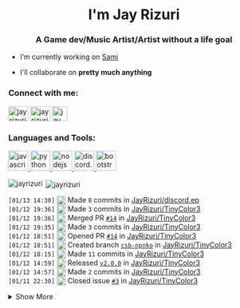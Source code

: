 <h1 align="center">I'm Jay Rizuri</h1>
<h3 align="center">A Game dev/Music Artist/Artist without a life goal</h3>

- I’m currently working on [Sami](https://samidb.xyz/)

- I'll collaborate on **pretty much anything**

<p align="left">
<h3 align="left">Connect with me:</h3>
<a href="https://twitter.com/jayrizuri" target="blank"><img align="center" src="https://cdn.jsdelivr.net/npm/simple-icons@3.0.1/icons/twitter.svg" alt="jayrizuri" height="30" width="40" /></a>
<a href="https://www.youtube.com/c/jayrizuri" target="blank"><img align="center" src="https://cdn.jsdelivr.net/npm/simple-icons@3.0.1/icons/youtube.svg" alt="jay rizuri" height="30" width="40" /></a>
<a href="https://www.youtube.com/c/jayrizuri" target="blank"><img align="center" src="https://www.iconfinder.com/data/icons/logos-brands-5/24/discord-512.png" alt="jay rizuri" height="30" width="30" /></a>
</p>

<h3 align="left">
  Languages and Tools:
</h3>
<p align="left">
  <a href="https://developer.mozilla.org/en-US/docs/Web/JavaScript" target="_blank">
    <img src="https://upload.wikimedia.org/wikipedia/commons/6/6a/JavaScript-logo.png" alt="javascript" width="40" height="40"/>
  </a>
  <a href="https://www.python.org" target="_blank">
    <img src="https://assets.stickpng.com/images/5848152fcef1014c0b5e4967.png" alt="python" width="40" height="40"/>
  </a>
  <a href="https://nodejs.org" target="_blank">
    <img src="https://w7.pngwing.com/pngs/558/166/png-transparent-node-js-javascript-react-express-js-linux-foundation-mongodb-icons-angle-text-rectangle-thumbnail.png" alt="nodejs" width="40" height="40"/>
  </a>
  <a href="https://discord.js.org" target="_blank"> <img src="https://discord.js.org/static/logo-square.png" alt="discord.js" width="40" height="40"/>
  </a>
  <a href="https://getbootstrap.com" target="_blank">
    <img src="hhttps://cdn.freebiesupply.com/logos/large/2x/bootstrap-4-logo-png-transparent.png" alt="bootstrap" width="40" height="40"/>
  </a>
</p>
<p><img align="left" src="https://github-readme-stats.vercel.app/api/top-langs/?username=jayrizuri&theme=nord&layout=compact" alt="jayrizuri" /></p>

<p>&nbsp;<img align="center" src="https://github-readme-stats.vercel.app/api?username=jayrizuri&theme=nord&show_icons=true" alt="jayrizuri" /></p>

 <!--START_SECTION:activity-->
`[01/13 14:30]` <img alt="📝" src="https://github.com/cheesits456/github-activity-readme/raw/master/icons/commit.png" align="top" height="18"> Made `8` commits in [JayRizuri/discord.ep](https://github.com/JayRizuri/discord.ep)  
`[01/12 19:36]` <img alt="📝" src="https://github.com/cheesits456/github-activity-readme/raw/master/icons/commit.png" align="top" height="18"> Made `3` commits in [JayRizuri/TinyColor3](https://github.com/JayRizuri/TinyColor3)  
`[01/12 19:36]` <img alt="🎉" src="https://github.com/cheesits456/github-activity-readme/raw/master/icons/merge.png" align="top" height="18"> Merged PR [`#14`](https://github.com//JayRizuri/TinyColor3/pull/14 'i have to convert a spreadsheet to javascript') in [JayRizuri/TinyColor3](https://github.com/JayRizuri/TinyColor3)  
`[01/12 19:35]` <img alt="📝" src="https://github.com/cheesits456/github-activity-readme/raw/master/icons/commit.png" align="top" height="18"> Made `3` commits in [JayRizuri/TinyColor3](https://github.com/JayRizuri/TinyColor3)  
`[01/12 18:51]` <img alt="✅" src="https://github.com/cheesits456/github-activity-readme/raw/master/icons/pr-open.png" align="top" height="18"> Opened PR [`#14`](https://github.com//JayRizuri/TinyColor3/pull/14 'i have to convert a spreadsheet to javascript') in [JayRizuri/TinyColor3](https://github.com/JayRizuri/TinyColor3)  
`[01/12 18:51]` <img alt="📂" src="https://github.com/cheesits456/github-activity-readme/raw/master/icons/create-branch.png" align="top" height="18"> Created branch [`csb-npnko`](https://github.com/JayRizuri/TinyColor3/tree/csb-npnko) in [JayRizuri/TinyColor3](https://github.com/JayRizuri/TinyColor3)  
`[01/12 18:15]` <img alt="📝" src="https://github.com/cheesits456/github-activity-readme/raw/master/icons/commit.png" align="top" height="18"> Made `11` commits in [JayRizuri/TinyColor3](https://github.com/JayRizuri/TinyColor3)  
`[01/12 14:59]` <img alt="🏷" src="https://github.com/cheesits456/github-activity-readme/raw/master/icons/release.png" align="top" height="18"> Released [`v2.0.0`](https://github.com/JayRizuri/TinyColor3/releases/tag/v2.0.0) in [JayRizuri/TinyColor3](https://github.com/JayRizuri/TinyColor3)  
`[01/12 14:57]` <img alt="📝" src="https://github.com/cheesits456/github-activity-readme/raw/master/icons/commit.png" align="top" height="18"> Made `2` commits in [JayRizuri/TinyColor3](https://github.com/JayRizuri/TinyColor3)  
`[01/11 22:30]` <img alt="❗️" src="https://github.com/cheesits456/github-activity-readme/raw/master/icons/issue.png" align="top" height="18"> Closed issue [`#3`](https://github.com//JayRizuri/TinyColor3/issues/3 'Hsv - v isn\'t returning') in [JayRizuri/TinyColor3](https://github.com/JayRizuri/TinyColor3)  

<details><summary>Show More</summary>

`[01/11 21:25]` <img alt="🏷" src="https://github.com/cheesits456/github-activity-readme/raw/master/icons/release.png" align="top" height="18"> Released [`v1.3.6`](https://github.com/JayRizuri/TinyColor3/releases/tag/v1.3.6) in [JayRizuri/TinyColor3](https://github.com/JayRizuri/TinyColor3)  
`[01/11 21:25]` <img alt="📝" src="https://github.com/cheesits456/github-activity-readme/raw/master/icons/commit.png" align="top" height="18"> Made `2` commits in [JayRizuri/TinyColor3](https://github.com/JayRizuri/TinyColor3)  
`[01/11 21:13]` <img alt="🏷" src="https://github.com/cheesits456/github-activity-readme/raw/master/icons/release.png" align="top" height="18"> Released [`v1.3.4`](https://github.com/JayRizuri/TinyColor3/releases/tag/v1.3.4) in [JayRizuri/TinyColor3](https://github.com/JayRizuri/TinyColor3)  
`[01/11 21:13]` <img alt="📝" src="https://github.com/cheesits456/github-activity-readme/raw/master/icons/commit.png" align="top" height="18"> Made `2` commits in [JayRizuri/TinyColor3](https://github.com/JayRizuri/TinyColor3)  
`[01/11 21:02]` <img alt="🏷" src="https://github.com/cheesits456/github-activity-readme/raw/master/icons/release.png" align="top" height="18"> Released [`v1.3.3`](https://github.com/JayRizuri/TinyColor3/releases/tag/v1.3.3) in [JayRizuri/TinyColor3](https://github.com/JayRizuri/TinyColor3)  
`[01/11 21:02]` <img alt="📝" src="https://github.com/cheesits456/github-activity-readme/raw/master/icons/commit.png" align="top" height="18"> Made `2` commits in [JayRizuri/TinyColor3](https://github.com/JayRizuri/TinyColor3)  
`[01/11 20:52]` <img alt="❌" src="https://github.com/cheesits456/github-activity-readme/raw/master/icons/delete.png" align="top" height="18"> Deleted `v2.3.1` from [JayRizuri/TinyColor3](https://github.com/JayRizuri/TinyColor3)  
`[01/11 20:52]` <img alt="❌" src="https://github.com/cheesits456/github-activity-readme/raw/master/icons/delete.png" align="top" height="18"> Deleted `v2.3.1-1` from [JayRizuri/TinyColor3](https://github.com/JayRizuri/TinyColor3)  
`[01/11 20:52]` <img alt="📝" src="https://github.com/cheesits456/github-activity-readme/raw/master/icons/commit.png" align="top" height="18"> Made `2` commits in [JayRizuri/TinyColor3](https://github.com/JayRizuri/TinyColor3)  
`[01/11 20:52]` <img alt="🎉" src="https://github.com/cheesits456/github-activity-readme/raw/master/icons/merge.png" align="top" height="18"> Merged PR [`#13`](https://github.com//JayRizuri/TinyColor3/pull/13 'v1.3.2') in [JayRizuri/TinyColor3](https://github.com/JayRizuri/TinyColor3)  
`[01/11 20:52]` <img alt="📝" src="https://github.com/cheesits456/github-activity-readme/raw/master/icons/commit.png" align="top" height="18"> Made `1` commit in [JayRizuri/TinyColor3](https://github.com/JayRizuri/TinyColor3)  
`[01/11 20:51]` <img alt="✅" src="https://github.com/cheesits456/github-activity-readme/raw/master/icons/pr-open.png" align="top" height="18"> Opened PR [`#13`](https://github.com//JayRizuri/TinyColor3/pull/13 'v1.3.2') in [JayRizuri/TinyColor3](https://github.com/JayRizuri/TinyColor3)  
`[01/11 20:51]` <img alt="📂" src="https://github.com/cheesits456/github-activity-readme/raw/master/icons/create-branch.png" align="top" height="18"> Created branch [`v1.3.2`](https://github.com/JayRizuri/TinyColor3/tree/v1.3.2) in [JayRizuri/TinyColor3](https://github.com/JayRizuri/TinyColor3)  
`[01/11 20:43]` <img alt="📝" src="https://github.com/cheesits456/github-activity-readme/raw/master/icons/commit.png" align="top" height="18"> Made `4` commits in [JayRizuri/TinyColor3](https://github.com/JayRizuri/TinyColor3)  
`[01/11 20:43]` <img alt="🎉" src="https://github.com/cheesits456/github-activity-readme/raw/master/icons/merge.png" align="top" height="18"> Merged PR [`#12`](https://github.com//JayRizuri/TinyColor3/pull/12 'V1.3.1') in [JayRizuri/TinyColor3](https://github.com/JayRizuri/TinyColor3)  
`[01/11 20:42]` <img alt="✅" src="https://github.com/cheesits456/github-activity-readme/raw/master/icons/pr-open.png" align="top" height="18"> Opened PR [`#12`](https://github.com//JayRizuri/TinyColor3/pull/12 'V1.3.1') in [JayRizuri/TinyColor3](https://github.com/JayRizuri/TinyColor3)  
`[01/11 20:42]` <img alt="📝" src="https://github.com/cheesits456/github-activity-readme/raw/master/icons/commit.png" align="top" height="18"> Made `2` commits in [JayRizuri/TinyColor3](https://github.com/JayRizuri/TinyColor3)  
`[01/11 20:39]` <img alt="📂" src="https://github.com/cheesits456/github-activity-readme/raw/master/icons/create-branch.png" align="top" height="18"> Created branch [`v2.3.1-1`](https://github.com/JayRizuri/TinyColor3/tree/v2.3.1-1) in [JayRizuri/TinyColor3](https://github.com/JayRizuri/TinyColor3)  
`[01/11 20:39]` <img alt="📂" src="https://github.com/cheesits456/github-activity-readme/raw/master/icons/create-branch.png" align="top" height="18"> Created branch [`v2.3.1`](https://github.com/JayRizuri/TinyColor3/tree/v2.3.1) in [JayRizuri/TinyColor3](https://github.com/JayRizuri/TinyColor3)  
`[01/11 20:16]` <img alt="❌" src="https://github.com/cheesits456/github-activity-readme/raw/master/icons/pr-close.png" align="top" height="18"> Closed PR [`#10`](https://github.com//JayRizuri/TinyColor3/pull/10 'Update conversion.js') in [JayRizuri/TinyColor3](https://github.com/JayRizuri/TinyColor3)  
`[01/11 20:16]` <img alt="📝" src="https://github.com/cheesits456/github-activity-readme/raw/master/icons/commit.png" align="top" height="18"> Made `3` commits in [JayRizuri/TinyColor3](https://github.com/JayRizuri/TinyColor3)  
`[01/11 20:16]` <img alt="🎉" src="https://github.com/cheesits456/github-activity-readme/raw/master/icons/merge.png" align="top" height="18"> Merged PR [`#11`](https://github.com//JayRizuri/TinyColor3/pull/11 'V1.3.0') in [JayRizuri/TinyColor3](https://github.com/JayRizuri/TinyColor3)  
`[01/11 20:16]` <img alt="✅" src="https://github.com/cheesits456/github-activity-readme/raw/master/icons/pr-open.png" align="top" height="18"> Opened PR [`#11`](https://github.com//JayRizuri/TinyColor3/pull/11 'V1.3.0') in [JayRizuri/TinyColor3](https://github.com/JayRizuri/TinyColor3)  
`[01/11 20:15]` <img alt="📝" src="https://github.com/cheesits456/github-activity-readme/raw/master/icons/commit.png" align="top" height="18"> Made `1` commit in [JayRizuri/TinyColor3](https://github.com/JayRizuri/TinyColor3)  
`[01/11 20:15]` <img alt="📂" src="https://github.com/cheesits456/github-activity-readme/raw/master/icons/create-branch.png" align="top" height="18"> Created branch [`v1.3.0`](https://github.com/JayRizuri/TinyColor3/tree/v1.3.0) in [JayRizuri/TinyColor3](https://github.com/JayRizuri/TinyColor3)  
`[01/11 19:59]` <img alt="📝" src="https://github.com/cheesits456/github-activity-readme/raw/master/icons/commit.png" align="top" height="18"> Made `2` commits in [JayRizuri/TinyColor3](https://github.com/JayRizuri/TinyColor3)  
`[01/11 19:52]` <img alt="✅" src="https://github.com/cheesits456/github-activity-readme/raw/master/icons/pr-open.png" align="top" height="18"> Opened PR [`#10`](https://github.com//JayRizuri/TinyColor3/pull/10 'Update conversion.js') in [JayRizuri/TinyColor3](https://github.com/JayRizuri/TinyColor3)  
`[01/11 19:52]` <img alt="📝" src="https://github.com/cheesits456/github-activity-readme/raw/master/icons/commit.png" align="top" height="18"> Made `1` commit in [JayRizuri/TinyColor3](https://github.com/JayRizuri/TinyColor3)  
`[01/11 19:51]` <img alt="📂" src="https://github.com/cheesits456/github-activity-readme/raw/master/icons/create-branch.png" align="top" height="18"> Created branch [`v1.2.5`](https://github.com/JayRizuri/TinyColor3/tree/v1.2.5) in [JayRizuri/TinyColor3](https://github.com/JayRizuri/TinyColor3)  
`[01/11 19:39]` <img alt="📝" src="https://github.com/cheesits456/github-activity-readme/raw/master/icons/commit.png" align="top" height="18"> Made `3` commits in [JayRizuri/TinyColor3](https://github.com/JayRizuri/TinyColor3)  
`[01/11 19:39]` <img alt="🎉" src="https://github.com/cheesits456/github-activity-readme/raw/master/icons/merge.png" align="top" height="18"> Merged PR [`#9`](https://github.com//JayRizuri/TinyColor3/pull/9 'V1.2.4') in [JayRizuri/TinyColor3](https://github.com/JayRizuri/TinyColor3)  
`[01/11 19:38]` <img alt="✅" src="https://github.com/cheesits456/github-activity-readme/raw/master/icons/pr-open.png" align="top" height="18"> Opened PR [`#9`](https://github.com//JayRizuri/TinyColor3/pull/9 'V1.2.4') in [JayRizuri/TinyColor3](https://github.com/JayRizuri/TinyColor3)  
`[01/11 19:38]` <img alt="🏷" src="https://github.com/cheesits456/github-activity-readme/raw/master/icons/release.png" align="top" height="18"> Released [`v1.2.4`](https://github.com/JayRizuri/TinyColor3/releases/tag/v1.2.4) in [JayRizuri/TinyColor3](https://github.com/JayRizuri/TinyColor3)  
`[01/11 19:37]` <img alt="📝" src="https://github.com/cheesits456/github-activity-readme/raw/master/icons/commit.png" align="top" height="18"> Made `1` commit in [JayRizuri/TinyColor3](https://github.com/JayRizuri/TinyColor3)  
`[01/11 19:37]` <img alt="📂" src="https://github.com/cheesits456/github-activity-readme/raw/master/icons/create-branch.png" align="top" height="18"> Created branch [`v1.2.4`](https://github.com/JayRizuri/TinyColor3/tree/v1.2.4) in [JayRizuri/TinyColor3](https://github.com/JayRizuri/TinyColor3)  
`[01/11 19:31]` <img alt="📝" src="https://github.com/cheesits456/github-activity-readme/raw/master/icons/commit.png" align="top" height="18"> Made `1` commit in [JayRizuri/TinyColor3](https://github.com/JayRizuri/TinyColor3)  
`[01/11 19:30]` <img alt="🏷" src="https://github.com/cheesits456/github-activity-readme/raw/master/icons/release.png" align="top" height="18"> Released [`v1.2.2`](https://github.com/JayRizuri/TinyColor3/releases/tag/v1.2.2) in [JayRizuri/TinyColor3](https://github.com/JayRizuri/TinyColor3)  
`[01/11 19:25]` <img alt="📝" src="https://github.com/cheesits456/github-activity-readme/raw/master/icons/commit.png" align="top" height="18"> Made `6` commits in [JayRizuri/TinyColor3](https://github.com/JayRizuri/TinyColor3)  
`[01/11 19:06]` <img alt="🎉" src="https://github.com/cheesits456/github-activity-readme/raw/master/icons/merge.png" align="top" height="18"> Merged PR [`#8`](https://github.com//JayRizuri/TinyColor3/pull/8 'V1.2.1') in [JayRizuri/TinyColor3](https://github.com/JayRizuri/TinyColor3)  
`[01/11 19:05]` <img alt="✅" src="https://github.com/cheesits456/github-activity-readme/raw/master/icons/pr-open.png" align="top" height="18"> Opened PR [`#8`](https://github.com//JayRizuri/TinyColor3/pull/8 'V1.2.1') in [JayRizuri/TinyColor3](https://github.com/JayRizuri/TinyColor3)  
`[01/11 19:05]` <img alt="📝" src="https://github.com/cheesits456/github-activity-readme/raw/master/icons/commit.png" align="top" height="18"> Made `1` commit in [JayRizuri/TinyColor3](https://github.com/JayRizuri/TinyColor3)  
`[01/11 19:04]` <img alt="📂" src="https://github.com/cheesits456/github-activity-readme/raw/master/icons/create-branch.png" align="top" height="18"> Created branch [`v1.2.1`](https://github.com/JayRizuri/TinyColor3/tree/v1.2.1) in [JayRizuri/TinyColor3](https://github.com/JayRizuri/TinyColor3)  
`[01/11 18:50]` <img alt="📝" src="https://github.com/cheesits456/github-activity-readme/raw/master/icons/commit.png" align="top" height="18"> Made `3` commits in [JayRizuri/TinyColor3](https://github.com/JayRizuri/TinyColor3)  
`[01/11 18:41]` <img alt="🏷" src="https://github.com/cheesits456/github-activity-readme/raw/master/icons/release.png" align="top" height="18"> Released [`v1.2.0`](https://github.com/JayRizuri/TinyColor3/releases/tag/v1.2.0) in [JayRizuri/TinyColor3](https://github.com/JayRizuri/TinyColor3)  
`[01/11 18:41]` <img alt="📝" src="https://github.com/cheesits456/github-activity-readme/raw/master/icons/commit.png" align="top" height="18"> Made `4` commits in [JayRizuri/TinyColor3](https://github.com/JayRizuri/TinyColor3)  
`[01/11 18:41]` <img alt="🎉" src="https://github.com/cheesits456/github-activity-readme/raw/master/icons/merge.png" align="top" height="18"> Merged PR [`#7`](https://github.com//JayRizuri/TinyColor3/pull/7 '1.2.0') in [JayRizuri/TinyColor3](https://github.com/JayRizuri/TinyColor3)  
`[01/11 18:40]` <img alt="✅" src="https://github.com/cheesits456/github-activity-readme/raw/master/icons/pr-open.png" align="top" height="18"> Opened PR [`#7`](https://github.com//JayRizuri/TinyColor3/pull/7 '1.2.0') in [JayRizuri/TinyColor3](https://github.com/JayRizuri/TinyColor3)  
`[01/11 18:39]` <img alt="📝" src="https://github.com/cheesits456/github-activity-readme/raw/master/icons/commit.png" align="top" height="18"> Made `3` commits in [JayRizuri/TinyColor3](https://github.com/JayRizuri/TinyColor3)  
`[01/11 18:36]` <img alt="📂" src="https://github.com/cheesits456/github-activity-readme/raw/master/icons/create-branch.png" align="top" height="18"> Created branch [`1.2.0`](https://github.com/JayRizuri/TinyColor3/tree/1.2.0) in [JayRizuri/TinyColor3](https://github.com/JayRizuri/TinyColor3)  
`[01/11 18:08]` <img alt="📝" src="https://github.com/cheesits456/github-activity-readme/raw/master/icons/commit.png" align="top" height="18"> Made `3` commits in [JayRizuri/TinyColor3](https://github.com/JayRizuri/TinyColor3)  
`[01/11 17:40]` <img alt="✅" src="https://github.com/cheesits456/github-activity-readme/raw/master/icons/pr-open.png" align="top" height="18"> Opened PR [`#6`](https://github.com//JayRizuri/TinyColor3/pull/6 'Merge pull request #5 from JayRizuri/master') in [JayRizuri/TinyColor3](https://github.com/JayRizuri/TinyColor3)  
`[01/11 17:40]` <img alt="📝" src="https://github.com/cheesits456/github-activity-readme/raw/master/icons/commit.png" align="top" height="18"> Made `3` commits in [JayRizuri/TinyColor3](https://github.com/JayRizuri/TinyColor3)  
`[01/11 17:40]` <img alt="🎉" src="https://github.com/cheesits456/github-activity-readme/raw/master/icons/merge.png" align="top" height="18"> Merged PR [`#5`](https://github.com//JayRizuri/TinyColor3/pull/5 'h') in [JayRizuri/TinyColor3](https://github.com/JayRizuri/TinyColor3)  
`[01/11 17:40]` <img alt="✅" src="https://github.com/cheesits456/github-activity-readme/raw/master/icons/pr-open.png" align="top" height="18"> Opened PR [`#5`](https://github.com//JayRizuri/TinyColor3/pull/5 'h') in [JayRizuri/TinyColor3](https://github.com/JayRizuri/TinyColor3)  
`[01/11 17:36]` <img alt="📝" src="https://github.com/cheesits456/github-activity-readme/raw/master/icons/commit.png" align="top" height="18"> Made `1` commit in [JayRizuri/TinyColor3](https://github.com/JayRizuri/TinyColor3)  
`[01/11 15:20]` <img alt="🍴" src="https://github.com/cheesits456/github-activity-readme/raw/master/icons/fork.png" align="top" height="18"> Forked [BhanukaUOM/Image-URL-Validator](https://github.com/BhanukaUOM/Image-URL-Validator) to [JayRizuri/Image-URL-Validator](https://github.com/JayRizuri/Image-URL-Validator)  
`[01/11 01:53]` <img alt="📝" src="https://github.com/cheesits456/github-activity-readme/raw/master/icons/commit.png" align="top" height="18"> Made `9` commits in [JayRizuri/github-activity-readme](https://github.com/JayRizuri/github-activity-readme)  
`[01/11 01:44]` <img alt="🏷" src="https://github.com/cheesits456/github-activity-readme/raw/master/icons/release.png" align="top" height="18"> Released [`v1.0.8`](https://github.com/JayRizuri/TinyColor3/releases/tag/v1.0.8) in [JayRizuri/TinyColor3](https://github.com/JayRizuri/TinyColor3)  
`[01/11 01:44]` <img alt="📝" src="https://github.com/cheesits456/github-activity-readme/raw/master/icons/commit.png" align="top" height="18"> Made `2` commits in [JayRizuri/TinyColor3](https://github.com/JayRizuri/TinyColor3)  
`[01/11 01:44]` <img alt="🎉" src="https://github.com/cheesits456/github-activity-readme/raw/master/icons/merge.png" align="top" height="18"> Merged PR [`#4`](https://github.com//JayRizuri/TinyColor3/pull/4 'Update package.json') in [JayRizuri/TinyColor3](https://github.com/JayRizuri/TinyColor3)  
`[01/11 01:44]` <img alt="✅" src="https://github.com/cheesits456/github-activity-readme/raw/master/icons/pr-open.png" align="top" height="18"> Opened PR [`#4`](https://github.com//JayRizuri/TinyColor3/pull/4 'Update package.json') in [JayRizuri/TinyColor3](https://github.com/JayRizuri/TinyColor3)  
`[01/11 01:44]` <img alt="📝" src="https://github.com/cheesits456/github-activity-readme/raw/master/icons/commit.png" align="top" height="18"> Made `1` commit in [JayRizuri/TinyColor3](https://github.com/JayRizuri/TinyColor3)  
`[01/11 01:37]` <img alt="📂" src="https://github.com/cheesits456/github-activity-readme/raw/master/icons/create-branch.png" align="top" height="18"> Created branch [`v1.0.8`](https://github.com/JayRizuri/TinyColor3/tree/v1.0.8) in [JayRizuri/TinyColor3](https://github.com/JayRizuri/TinyColor3)  
`[01/11 01:35]` <img alt="📝" src="https://github.com/cheesits456/github-activity-readme/raw/master/icons/commit.png" align="top" height="18"> Made `2` commits in [JayRizuri/JayRIzuri](https://github.com/JayRizuri/JayRIzuri)  
`[01/11 01:32]` <img alt="📝" src="https://github.com/cheesits456/github-activity-readme/raw/master/icons/commit.png" align="top" height="18"> Made `1` commit in [JayRizuri/TinyColor3](https://github.com/JayRizuri/TinyColor3)  
`[01/11 01:30]` <img alt="📝" src="https://github.com/cheesits456/github-activity-readme/raw/master/icons/commit.png" align="top" height="18"> Made `1` commit in [JayRizuri/JayRIzuri](https://github.com/JayRizuri/JayRIzuri)  
`[01/11 01:29]` <img alt="🍴" src="https://github.com/cheesits456/github-activity-readme/raw/master/icons/fork.png" align="top" height="18"> Forked [jamesgeorge007/github-activity-readme](https://github.com/jamesgeorge007/github-activity-readme) to [JayRizuri/github-activity-readme](https://github.com/JayRizuri/github-activity-readme)  
`[01/11 01:26]` <img alt="📝" src="https://github.com/cheesits456/github-activity-readme/raw/master/icons/commit.png" align="top" height="18"> Made `1` commit in [JayRizuri/JayRIzuri](https://github.com/JayRizuri/JayRIzuri)  
`[01/11 01:25]` <img alt="🍴" src="https://github.com/cheesits456/github-activity-readme/raw/master/icons/fork.png" align="top" height="18"> Forked [cheesits456/cheesits456](https://github.com/cheesits456/cheesits456) to [JayRizuri/cheesits456](https://github.com/JayRizuri/cheesits456)  
`[01/11 01:24]` <img alt="❗️" src="https://github.com/cheesits456/github-activity-readme/raw/master/icons/issue.png" align="top" height="18"> Opened issue [`#3`](https://github.com//JayRizuri/TinyColor3/issues/3 'Hsv - v isn\'t returning') in [JayRizuri/TinyColor3](https://github.com/JayRizuri/TinyColor3)  
`[01/11 01:17]` <img alt="🏷" src="https://github.com/cheesits456/github-activity-readme/raw/master/icons/release.png" align="top" height="18"> Released [`v1.0.7`](https://github.com/JayRizuri/TinyColor3/releases/tag/v1.0.7) in [JayRizuri/TinyColor3](https://github.com/JayRizuri/TinyColor3)  
`[01/11 01:16]` <img alt="📝" src="https://github.com/cheesits456/github-activity-readme/raw/master/icons/commit.png" align="top" height="18"> Made `4` commits in [JayRizuri/TinyColor3](https://github.com/JayRizuri/TinyColor3)  
`[01/11 01:05]` <img alt="🏷" src="https://github.com/cheesits456/github-activity-readme/raw/master/icons/release.png" align="top" height="18"> Released [`v1.0.6`](https://github.com/JayRizuri/TinyColor3/releases/tag/v1.0.6) in [JayRizuri/TinyColor3](https://github.com/JayRizuri/TinyColor3)  
`[01/11 01:04]` <img alt="🏷" src="https://github.com/cheesits456/github-activity-readme/raw/master/icons/release.png" align="top" height="18"> Released [`v1.0.5`](https://github.com/JayRizuri/TinyColor3/releases/tag/v1.0.5) in [JayRizuri/TinyColor3](https://github.com/JayRizuri/TinyColor3)  
`[01/11 01:03]` <img alt="📝" src="https://github.com/cheesits456/github-activity-readme/raw/master/icons/commit.png" align="top" height="18"> Made `3` commits in [JayRizuri/TinyColor3](https://github.com/JayRizuri/TinyColor3)  
`[01/11 01:03]` <img alt="🎉" src="https://github.com/cheesits456/github-activity-readme/raw/master/icons/merge.png" align="top" height="18"> Merged PR [`#2`](https://github.com//JayRizuri/TinyColor3/pull/2 'V1.0.6') in [JayRizuri/TinyColor3](https://github.com/JayRizuri/TinyColor3)  
`[01/11 01:03]` <img alt="✅" src="https://github.com/cheesits456/github-activity-readme/raw/master/icons/pr-open.png" align="top" height="18"> Opened PR [`#2`](https://github.com//JayRizuri/TinyColor3/pull/2 'V1.0.6') in [JayRizuri/TinyColor3](https://github.com/JayRizuri/TinyColor3)  
`[01/11 01:02]` <img alt="📝" src="https://github.com/cheesits456/github-activity-readme/raw/master/icons/commit.png" align="top" height="18"> Made `1` commit in [JayRizuri/TinyColor3](https://github.com/JayRizuri/TinyColor3)  
`[01/11 01:02]` <img alt="📂" src="https://github.com/cheesits456/github-activity-readme/raw/master/icons/create-branch.png" align="top" height="18"> Created branch [`v1.0.6`](https://github.com/JayRizuri/TinyColor3/tree/v1.0.6) in [JayRizuri/TinyColor3](https://github.com/JayRizuri/TinyColor3)  
`[01/11 00:57]` <img alt="📝" src="https://github.com/cheesits456/github-activity-readme/raw/master/icons/commit.png" align="top" height="18"> Made `3` commits in [JayRizuri/TinyColor3](https://github.com/JayRizuri/TinyColor3)  
`[01/11 00:57]` <img alt="🎉" src="https://github.com/cheesits456/github-activity-readme/raw/master/icons/merge.png" align="top" height="18"> Merged PR [`#1`](https://github.com//JayRizuri/TinyColor3/pull/1 'Update TinyColor.js') in [JayRizuri/TinyColor3](https://github.com/JayRizuri/TinyColor3)  
`[01/11 00:56]` <img alt="📝" src="https://github.com/cheesits456/github-activity-readme/raw/master/icons/commit.png" align="top" height="18"> Made `1` commit in [JayRizuri/TinyColor3](https://github.com/JayRizuri/TinyColor3)  
`[01/11 00:49]` <img alt="✅" src="https://github.com/cheesits456/github-activity-readme/raw/master/icons/pr-open.png" align="top" height="18"> Opened PR [`#1`](https://github.com//JayRizuri/TinyColor3/pull/1 'Update TinyColor.js') in [JayRizuri/TinyColor3](https://github.com/JayRizuri/TinyColor3)  
`[01/11 00:48]` <img alt="📂" src="https://github.com/cheesits456/github-activity-readme/raw/master/icons/create-branch.png" align="top" height="18"> Created branch [`v1.0.5`](https://github.com/JayRizuri/TinyColor3/tree/v1.0.5) in [JayRizuri/TinyColor3](https://github.com/JayRizuri/TinyColor3)  
`[01/11 00:13]` <img alt="📂" src="https://github.com/cheesits456/github-activity-readme/raw/master/icons/create-branch.png" align="top" height="18"> Created branch [`1.0.1`](https://github.com/JayRizuri/TinyColor3/tree/1.0.1) in [JayRizuri/TinyColor3](https://github.com/JayRizuri/TinyColor3)  
`[01/11 00:12]` <img alt="📝" src="https://github.com/cheesits456/github-activity-readme/raw/master/icons/commit.png" align="top" height="18"> Made `4` commits in [JayRizuri/TinyColor3](https://github.com/JayRizuri/TinyColor3)  
`[01/10 23:23]` <img alt="🏷" src="https://github.com/cheesits456/github-activity-readme/raw/master/icons/release.png" align="top" height="18"> Released [`v1.0.0`](https://github.com/JayRizuri/TinyColor3/releases/tag/v1.0.0) in [JayRizuri/TinyColor3](https://github.com/JayRizuri/TinyColor3)  
`[01/10 22:35]` <img alt="📝" src="https://github.com/cheesits456/github-activity-readme/raw/master/icons/commit.png" align="top" height="18"> Made `16` commits in [JayRizuri/TinyColor3](https://github.com/JayRizuri/TinyColor3)  
`[01/10 20:28]` <img alt="❌" src="https://github.com/cheesits456/github-activity-readme/raw/master/icons/delete.png" align="top" height="18"> Deleted `main` from [JayRizuri/TinyColor3](https://github.com/JayRizuri/TinyColor3)  
`[01/10 20:28]` <img alt="📂" src="https://github.com/cheesits456/github-activity-readme/raw/master/icons/create-branch.png" align="top" height="18"> Created branch [`master`](https://github.com/JayRizuri/TinyColor3/tree/master) in [JayRizuri/TinyColor3](https://github.com/JayRizuri/TinyColor3)  
`[01/10 20:26]` <img alt="📝" src="https://github.com/cheesits456/github-activity-readme/raw/master/icons/commit.png" align="top" height="18"> Made `2` commits in [JayRizuri/TinyColor3](https://github.com/JayRizuri/TinyColor3)  
`[01/10 20:06]` <img alt="❌" src="https://github.com/cheesits456/github-activity-readme/raw/master/icons/delete.png" align="top" height="18"> Deleted `master` from [JayRizuri/TinyColor3](https://github.com/JayRizuri/TinyColor3)  
`[01/10 20:06]` <img alt="📂" src="https://github.com/cheesits456/github-activity-readme/raw/master/icons/create-branch.png" align="top" height="18"> Created branch [`main`](https://github.com/JayRizuri/TinyColor3/tree/main) in [JayRizuri/TinyColor3](https://github.com/JayRizuri/TinyColor3)  
`[01/10 20:04]` <img alt="📝" src="https://github.com/cheesits456/github-activity-readme/raw/master/icons/commit.png" align="top" height="18"> Made `2` commits in [JayRizuri/JayRIzuri](https://github.com/JayRizuri/JayRIzuri)  
`[01/10 19:47]` <img alt="❌" src="https://github.com/cheesits456/github-activity-readme/raw/master/icons/delete.png" align="top" height="18"> Deleted `main` from [JayRizuri/TinyColor3](https://github.com/JayRizuri/TinyColor3)  
`[01/10 19:46]` <img alt="📂" src="https://github.com/cheesits456/github-activity-readme/raw/master/icons/create-branch.png" align="top" height="18"> Created branch [`master`](https://github.com/JayRizuri/TinyColor3/tree/master) in [JayRizuri/TinyColor3](https://github.com/JayRizuri/TinyColor3)  
`[01/10 19:46]` <img alt="📝" src="https://github.com/cheesits456/github-activity-readme/raw/master/icons/commit.png" align="top" height="18"> Made `1` commit in [JayRizuri/TinyColor3](https://github.com/JayRizuri/TinyColor3)  
`[01/10 19:43]` <img alt="❌" src="https://github.com/cheesits456/github-activity-readme/raw/master/icons/delete.png" align="top" height="18"> Deleted `master` from [JayRizuri/TinyColor3](https://github.com/JayRizuri/TinyColor3)  
`[01/10 19:43]` <img alt="📂" src="https://github.com/cheesits456/github-activity-readme/raw/master/icons/create-branch.png" align="top" height="18"> Created branch [`main`](https://github.com/JayRizuri/TinyColor3/tree/main) in [JayRizuri/TinyColor3](https://github.com/JayRizuri/TinyColor3)  
`[01/10 19:43]` <img alt="📝" src="https://github.com/cheesits456/github-activity-readme/raw/master/icons/commit.png" align="top" height="18"> Made `4` commits in [JayRizuri/TinyColor3](https://github.com/JayRizuri/TinyColor3)  
`[01/10 19:14]` <img alt="❌" src="https://github.com/cheesits456/github-activity-readme/raw/master/icons/delete.png" align="top" height="18"> Deleted `main` from [JayRizuri/TinyColor3](https://github.com/JayRizuri/TinyColor3)  
`[01/10 19:14]` <img alt="📂" src="https://github.com/cheesits456/github-activity-readme/raw/master/icons/create-branch.png" align="top" height="18"> Created branch [`master`](https://github.com/JayRizuri/TinyColor3/tree/master) in [JayRizuri/TinyColor3](https://github.com/JayRizuri/TinyColor3)  
`[01/10 19:14]` <img alt="📝" src="https://github.com/cheesits456/github-activity-readme/raw/master/icons/commit.png" align="top" height="18"> Made `1` commit in [JayRizuri/TinyColor3](https://github.com/JayRizuri/TinyColor3)  
`[01/10 19:05]` <img alt="❌" src="https://github.com/cheesits456/github-activity-readme/raw/master/icons/delete.png" align="top" height="18"> Deleted `master` from [JayRizuri/TinyColor3](https://github.com/JayRizuri/TinyColor3)  
`[01/10 19:05]` <img alt="📂" src="https://github.com/cheesits456/github-activity-readme/raw/master/icons/create-branch.png" align="top" height="18"> Created branch [`main`](https://github.com/JayRizuri/TinyColor3/tree/main) in [JayRizuri/TinyColor3](https://github.com/JayRizuri/TinyColor3)  
`[01/10 19:05]` <img alt="📝" src="https://github.com/cheesits456/github-activity-readme/raw/master/icons/commit.png" align="top" height="18"> Made `1` commit in [JayRizuri/TinyColor3](https://github.com/JayRizuri/TinyColor3)  
`[01/10 18:58]` <img alt="❌" src="https://github.com/cheesits456/github-activity-readme/raw/master/icons/delete.png" align="top" height="18"> Deleted `main` from [JayRizuri/TinyColor3](https://github.com/JayRizuri/TinyColor3)  
`[01/10 18:57]` <img alt="📂" src="https://github.com/cheesits456/github-activity-readme/raw/master/icons/create-branch.png" align="top" height="18"> Created branch [`master`](https://github.com/JayRizuri/TinyColor3/tree/master) in [JayRizuri/TinyColor3](https://github.com/JayRizuri/TinyColor3)  
`[01/10 18:52]` <img alt="❌" src="https://github.com/cheesits456/github-activity-readme/raw/master/icons/delete.png" align="top" height="18"> Deleted `master` from [JayRizuri/TinyColor3](https://github.com/JayRizuri/TinyColor3)  
`[01/10 18:51]` <img alt="📂" src="https://github.com/cheesits456/github-activity-readme/raw/master/icons/create-branch.png" align="top" height="18"> Created branch [`main`](https://github.com/JayRizuri/TinyColor3/tree/main) in [JayRizuri/TinyColor3](https://github.com/JayRizuri/TinyColor3)  
`[01/10 18:51]` <img alt="📝" src="https://github.com/cheesits456/github-activity-readme/raw/master/icons/commit.png" align="top" height="18"> Made `1` commit in [JayRizuri/TinyColor3](https://github.com/JayRizuri/TinyColor3)  
`[01/10 18:46]` <img alt="❌" src="https://github.com/cheesits456/github-activity-readme/raw/master/icons/delete.png" align="top" height="18"> Deleted `main` from [JayRizuri/TinyColor3](https://github.com/JayRizuri/TinyColor3)  
`[01/10 18:46]` <img alt="📂" src="https://github.com/cheesits456/github-activity-readme/raw/master/icons/create-branch.png" align="top" height="18"> Created branch [`master`](https://github.com/JayRizuri/TinyColor3/tree/master) in [JayRizuri/TinyColor3](https://github.com/JayRizuri/TinyColor3)  
`[01/10 18:39]` <img alt="📝" src="https://github.com/cheesits456/github-activity-readme/raw/master/icons/commit.png" align="top" height="18"> Made `17` commits in [JayRizuri/TinyColor3](https://github.com/JayRizuri/TinyColor3)  
`[01/10 10:32]` <img alt="📂" src="https://github.com/cheesits456/github-activity-readme/raw/master/icons/create-branch.png" align="top" height="18"> Created branch [`main`](https://github.com/JayRizuri/TinyColor3/tree/main) in [JayRizuri/TinyColor3](https://github.com/JayRizuri/TinyColor3)  
`[01/10 10:32]` <img alt="➕" src="https://github.com/cheesits456/github-activity-readme/raw/master/icons/create-repo.png" align="top" height="18"> Created repository [JayRizuri/TinyColor3](https://github.com/JayRizuri/TinyColor3)  
`[01/10 10:27]` <img alt="📝" src="https://github.com/cheesits456/github-activity-readme/raw/master/icons/commit.png" align="top" height="18"> Made `3` commits in [JayRizuri/TinyColor](https://github.com/JayRizuri/TinyColor)  
`[01/10 07:42]` <img alt="📝" src="https://github.com/cheesits456/github-activity-readme/raw/master/icons/commit.png" align="top" height="18"> Made `65` commits in [JayRizuri/discord.ep](https://github.com/JayRizuri/discord.ep)  
`[01/05 17:21]` <img alt="📝" src="https://github.com/cheesits456/github-activity-readme/raw/master/icons/commit.png" align="top" height="18"> Made `7` commits in [JayRizuri/sami](https://github.com/JayRizuri/sami)  

</details>
<!--END_SECTION:activity-->
